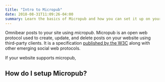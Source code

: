 ```yaml
---
title: "Intro to Micropub"
date: 2018-08-31T11:09:26-04:00
summary: Learn the basics of Micropub and how you can set it up on your website.
---
```


Omnibear posts to your site using _micropub_. Micropub is an open web protocol used to create, update, and delete posts on your website using third-party clients. It is a specification [published by the W3C](https://www.w3.org/TR/micropub/#abstract-p-1) along with other emerging social web protocols.

If your website supports micropub,

## How do I setup Micropub?
